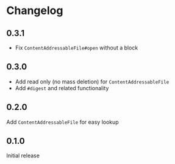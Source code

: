 # Changelog

## 0.3.1

- Fix `ContentAddressableFile#open` without a block

## 0.3.0

- Add read only (no mass deletion) for `ContentAddressableFile`
- Add `#digest` and related functionality

## 0.2.0
Add `ContentAddressableFile` for easy lookup

## 0.1.0
Initial release
